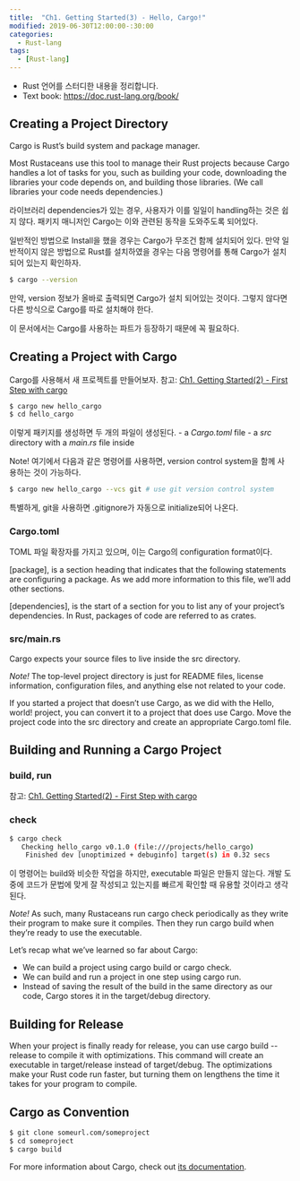 ```yaml
---
title:  "Ch1. Getting Started(3) - Hello, Cargo!"
modified: 2019-06-30T12:00:00-:30:00
categories:
  - Rust-lang
tags:
  - [Rust-lang]
---
```


-   Rust 언어를 스터디한 내용을 정리합니다.
-   Text book: <https://doc.rust-lang.org/book/>

## Creating a Project Directory

Cargo is Rust’s build system and package manager.<br>

Most Rustaceans use this tool to manage their Rust projects because Cargo handles a lot of tasks for you, such as building your code, downloading the libraries your code depends on, and building those libraries. (We call libraries your code needs dependencies.)<br>

라이브러리 dependencies가 있는 경우, 사용자가 이를 일일이 handling하는 것은 쉽지 않다. 패키지 매니저인 Cargo는 이와 관련된 동작을 도와주도록 되어있다.<br>

일반적인 방법으로 Install을 했을 경우는 Cargo가 무조건 함께 설치되어 있다. 만약 일반적이지 않은 방법으로 Rust를 설치하였을 경우는 다음 명령어를 통해 Cargo가 설치되어 있는지 확인하자.

```bash
$ cargo --version
```

만약, version 정보가 올바로 출력되면 Cargo가 설치 되어있는 것이다. 그렇지 않다면 다른 방식으로 Cargo를 따로 설치해야 한다.

이 문서에서는 Cargo를 사용하는 파트가 등장하기 때문에 꼭 필요하다.

## Creating a Project with Cargo

Cargo를 사용해서 새 프로젝트를 만들어보자. 참고: [Ch1. Getting Started(2) - First Step with cargo](https://cmpark0126.github.io/rust-lang/cargo/rust-lang-cargo_1-2/)

```bash
$ cargo new hello_cargo
$ cd hello_cargo
```

이렇게 패키지를 생성하면 두 개의 파일이 생성된다.
    \- a _Cargo.toml_ file
    \- a _src_ directory with a _main.rs_ file inside

Note! 여기에서 다음과 같은 명령어를 사용하면, version control system을 함께 사용하는 것이 가능하다.

```bash
$ cargo new hello_cargo --vcs git # use git version control system
```

특별하게, git을 사용하면 .gitignore가 자동으로 initialize되어 나온다.

### Cargo.toml

TOML 파일 확장자를 가지고 있으며, 이는 Cargo의 configuration format이다.

[package], is a section heading that indicates that the following statements are configuring a package. As we add more information to this file, we’ll add other sections.

[dependencies], is the start of a section for you to list any of your project’s dependencies. In Rust, packages of code are referred to as crates.

### src/main.rs

Cargo expects your source files to live inside the src directory.

_Note!_ The top-level project directory is just for README files, license information, configuration files, and anything else not related to your code.

If you started a project that doesn’t use Cargo, as we did with the Hello, world! project, you can convert it to a project that does use Cargo. Move the project code into the src directory and create an appropriate Cargo.toml file.

## Building and Running a Cargo Project

### build, run

참고: [Ch1. Getting Started(2) - First Step with cargo](https://cmpark0126.github.io/rust-lang/cargo/rust-lang-cargo_1-2/)

### check

```bash
$ cargo check
   Checking hello_cargo v0.1.0 (file:///projects/hello_cargo)
    Finished dev [unoptimized + debuginfo] target(s) in 0.32 secs
```

이 명령어는 build와 비슷한 작업을 하지만, executable 파일은 만들지 않는다. 개발 도중에 코드가 문법에 맞게 잘 작성되고 있는지를 빠르게 확인할 때 유용할 것이라고 생각된다.

_Note!_ As such, many Rustaceans run cargo check periodically as they write their program to make sure it compiles. Then they run cargo build when they’re ready to use the executable.

Let’s recap what we’ve learned so far about Cargo:

-   We can build a project using cargo build or cargo check.
-   We can build and run a project in one step using cargo run.
-   Instead of saving the result of the build in the same directory as our code, Cargo stores it in the target/debug directory.

## Building for Release
When your project is finally ready for release, you can use cargo build --release to compile it with optimizations. This command will create an executable in target/release instead of target/debug. The optimizations make your Rust code run faster, but turning them on lengthens the time it takes for your program to compile.

## Cargo as Convention
```bash
$ git clone someurl.com/someproject
$ cd someproject
$ cargo build
```

For more information about Cargo, check out [its documentation](https://doc.rust-lang.org/cargo/).
